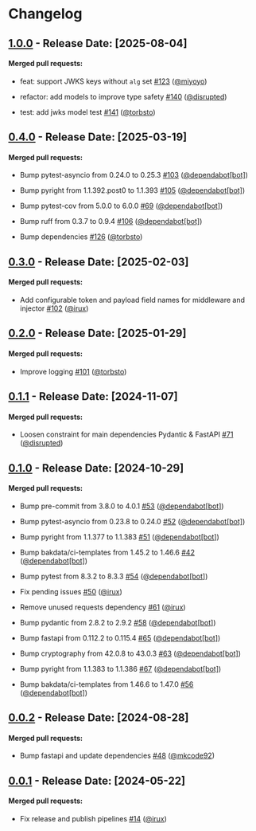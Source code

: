 # Changelog
## [1.0.0](https://github.com/bakdata/fastapi-jwks/releases/tag/1.0.0) - Release Date: [2025-08-04]

#### Merged pull requests:

- feat: support JWKS keys without `alg` set [#123](https://github.com/bakdata/fastapi-jwks/pull/123) ([@miyoyo](https://github.com/miyoyo))

- refactor: add models to improve type safety [#140](https://github.com/bakdata/fastapi-jwks/pull/140) ([@disrupted](https://github.com/disrupted))

- test: add jwks model test [#141](https://github.com/bakdata/fastapi-jwks/pull/141) ([@torbsto](https://github.com/torbsto))




## [0.4.0](https://github.com/bakdata/fastapi-jwks/releases/tag/0.4.0) - Release Date: [2025-03-19]

#### Merged pull requests:

- Bump pytest-asyncio from 0.24.0 to 0.25.3 [#103](https://github.com/bakdata/fastapi-jwks/pull/103) ([@dependabot[bot]](https://github.com/dependabot[bot]))

- Bump pyright from 1.1.392.post0 to 1.1.393 [#105](https://github.com/bakdata/fastapi-jwks/pull/105) ([@dependabot[bot]](https://github.com/dependabot[bot]))

- Bump pytest-cov from 5.0.0 to 6.0.0 [#69](https://github.com/bakdata/fastapi-jwks/pull/69) ([@dependabot[bot]](https://github.com/dependabot[bot]))

- Bump ruff from 0.3.7 to 0.9.4 [#106](https://github.com/bakdata/fastapi-jwks/pull/106) ([@dependabot[bot]](https://github.com/dependabot[bot]))

- Bump dependencies [#126](https://github.com/bakdata/fastapi-jwks/pull/126) ([@torbsto](https://github.com/torbsto))




## [0.3.0](https://github.com/bakdata/fastapi-jwks/releases/tag/0.3.0) - Release Date: [2025-02-03]

#### Merged pull requests:

- Add configurable token and payload field names for middleware and injector [#102](https://github.com/bakdata/fastapi-jwks/pull/102) ([@irux](https://github.com/irux))




## [0.2.0](https://github.com/bakdata/fastapi-jwks/releases/tag/0.2.0) - Release Date: [2025-01-29]

#### Merged pull requests:

- Improve logging [#101](https://github.com/bakdata/fastapi-jwks/pull/101) ([@torbsto](https://github.com/torbsto))




## [0.1.1](https://github.com/bakdata/fastapi-jwks/releases/tag/0.1.1) - Release Date: [2024-11-07]

#### Merged pull requests:

- Loosen constraint for main dependencies Pydantic & FastAPI [#71](https://github.com/bakdata/fastapi-jwks/pull/71) ([@disrupted](https://github.com/disrupted))




## [0.1.0](https://github.com/bakdata/fastapi-jwks/releases/tag/0.1.0) - Release Date: [2024-10-29]

#### Merged pull requests:

- Bump pre-commit from 3.8.0 to 4.0.1 [#53](https://github.com/bakdata/fastapi-jwks/pull/53) ([@dependabot[bot]](https://github.com/dependabot[bot]))

- Bump pytest-asyncio from 0.23.8 to 0.24.0 [#52](https://github.com/bakdata/fastapi-jwks/pull/52) ([@dependabot[bot]](https://github.com/dependabot[bot]))

- Bump pyright from 1.1.377 to 1.1.383 [#51](https://github.com/bakdata/fastapi-jwks/pull/51) ([@dependabot[bot]](https://github.com/dependabot[bot]))

- Bump bakdata/ci-templates from 1.45.2 to 1.46.6 [#42](https://github.com/bakdata/fastapi-jwks/pull/42) ([@dependabot[bot]](https://github.com/dependabot[bot]))

- Bump pytest from 8.3.2 to 8.3.3 [#54](https://github.com/bakdata/fastapi-jwks/pull/54) ([@dependabot[bot]](https://github.com/dependabot[bot]))

- Fix pending issues [#50](https://github.com/bakdata/fastapi-jwks/pull/50) ([@irux](https://github.com/irux))

- Remove unused requests dependency [#61](https://github.com/bakdata/fastapi-jwks/pull/61) ([@irux](https://github.com/irux))

- Bump pydantic from 2.8.2 to 2.9.2 [#58](https://github.com/bakdata/fastapi-jwks/pull/58) ([@dependabot[bot]](https://github.com/dependabot[bot]))

- Bump fastapi from 0.112.2 to 0.115.4 [#65](https://github.com/bakdata/fastapi-jwks/pull/65) ([@dependabot[bot]](https://github.com/dependabot[bot]))

- Bump cryptography from 42.0.8 to 43.0.3 [#63](https://github.com/bakdata/fastapi-jwks/pull/63) ([@dependabot[bot]](https://github.com/dependabot[bot]))

- Bump pyright from 1.1.383 to 1.1.386 [#67](https://github.com/bakdata/fastapi-jwks/pull/67) ([@dependabot[bot]](https://github.com/dependabot[bot]))

- Bump bakdata/ci-templates from 1.46.6 to 1.47.0 [#56](https://github.com/bakdata/fastapi-jwks/pull/56) ([@dependabot[bot]](https://github.com/dependabot[bot]))




## [0.0.2](https://github.com/bakdata/fastapi-jwks/releases/tag/0.0.2) - Release Date: [2024-08-28]

#### Merged pull requests:

- Bump fastapi and update dependencies [#48](https://github.com/bakdata/fastapi-jwks/pull/48) ([@mkcode92](https://github.com/mkcode92))




## [0.0.1](https://github.com/bakdata/fastapi-jwks/releases/tag/0.0.1) - Release Date: [2024-05-22]

#### Merged pull requests:

- Fix release and publish pipelines [#14](https://github.com/bakdata/fastapi-jwks/pull/14) ([@irux](https://github.com/irux))






